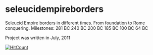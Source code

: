 # seleucidempireborders
Seleucid Empire borders in different times.
From foundation to Rome conquering.
Milestones:
281 BC
240 BC
200 BC
185 BC
100 BC
64 BC

Project was written in July, 2011

[![HitCount](https://hits.dwyl.com/kazanfar/seleucidempireborders.svg?style=flat-square)](http://hits.dwyl.com/kazanfar/seleucidempireborders)
